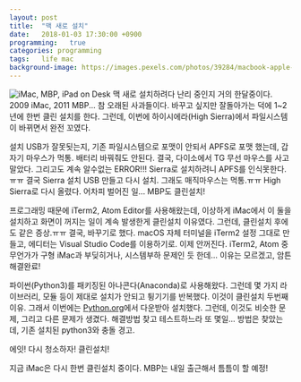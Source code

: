 ```yaml
---
layout: post
title:  "맥 새로 설치"
date:   2018-01-03 17:30:00 +0900
programming:   true
categories: programming
tags:   life mac
background-image: https://images.pexels.com/photos/39284/macbook-apple-imac-computer-39284.jpeg?w=1260&h=750&auto=compress&cs=tinysrgb
---
```

![iMac, MBP, iPad on Desk](https://images.pexels.com/photos/39284/macbook-apple-imac-computer-39284.jpeg?w=1260&h=750&auto=compress&cs=tinysrgb)
맥 새로 설치하려다 난리 중인지 거의 한달중이다. 2009 iMac, 2011 MBP... 참 오래된 사과들이다. 바꾸고 싶지만 잘돌아가는 덕에 1~2년에 한번 클린 설치를 한다. 그런데, 이번에 하이시에라(High Sierra)에서 파일시스템이 바뀌면서 완전 꼬였다.

설치 USB가 잘못됫는지, 기존 파일시스템으로 포맷이 안되서 APFS로 포맷 했는데, 갑자기 마우스가 먹통. 배터리 바꿔줘도 안된다. 결국, 다이소에서 TG 무선 마우스를 사고 말았다. 그리고도 계속 알수없는 ERROR!!! Sierra로 설치하려니 APFS를 인식못한다.ㅠㅠ 결국 Sierra 설치 USB 만들고 다시 설치. 그래도 매직마우스는 먹통.ㅠㅠ High Sierra로 다시 올렸다. 어차피 벌어진 일... MBP도 클린설치!

프로그래밍 때문에 iTerm2, Atom Editor를 사용해왔는데, 이상하게 iMac에서 이 둘을 설치하고 화면이 꺼지는 일이 계속 발생한게 클린설치 이유였다. 그런데, 클린설치 후에도 같은 증상.ㅠㅠ 결국, 바꾸기로 했다. macOS 자체 터미널을 iTerm2 설정 그대로 만들고, 에디터는 Visual Studio Code를 이용하기로. 이제 안꺼진다. iTerm2, Atom 중 무언가가 구형 iMac과 부딪히거나, 시스템부하 문제인 듯 한데... 이유는 모르겠고, 암튼 해결완료!

파이썬(Python3)를 패키징된 아나콘다(Anaconda)로 사용해왔다. 그런데 몇 가지 라이브러리, 모듈 등이 제대로 설치가 안되고 튕기기를 반복했다. 이것이 클린설치 두번째 이유. 그래서 이번에는 [Python.org](http://python.org)에서 다운받아 설치했다. 그런데, 이것도 비슷한 문제, 그리고 다른 문제가 생겼다. 해결방법 찾고 테스트하느라 또 몇일... 방법은 찾았는데, 기존 설치된 python3와 충돌 경고.

에잇! 다시 청소하자! 클린설치!

지금 iMac은 다시 한번 클린설치 중이다. MBP는 내일 출근해서 틈틈이 할 예정!